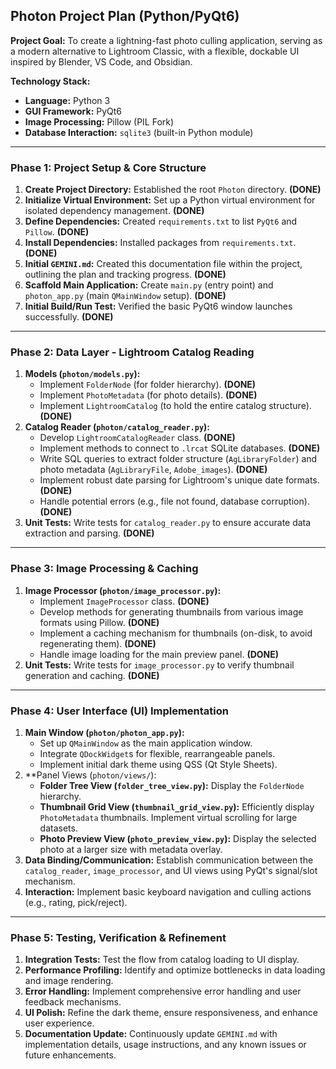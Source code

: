 ## Photon Project Plan (Python/PyQt6)

**Project Goal:** To create a lightning-fast photo culling application, serving as a modern alternative to Lightroom Classic, with a flexible, dockable UI inspired by Blender, VS Code, and Obsidian.

**Technology Stack:**
*   **Language:** Python 3
*   **GUI Framework:** PyQt6
*   **Image Processing:** Pillow (PIL Fork)
*   **Database Interaction:** `sqlite3` (built-in Python module)

---

### Phase 1: Project Setup & Core Structure

1.  **Create Project Directory:** Established the root `Photon` directory. **(DONE)**
2.  **Initialize Virtual Environment:** Set up a Python virtual environment for isolated dependency management. **(DONE)**
3.  **Define Dependencies:** Created `requirements.txt` to list `PyQt6` and `Pillow`. **(DONE)**
4.  **Install Dependencies:** Installed packages from `requirements.txt`. **(DONE)**
5.  **Initial `GEMINI.md`:** Created this documentation file within the project, outlining the plan and tracking progress. **(DONE)**
6.  **Scaffold Main Application:** Create `main.py` (entry point) and `photon_app.py` (main `QMainWindow` setup). **(DONE)**
7.  **Initial Build/Run Test:** Verified the basic PyQt6 window launches successfully. **(DONE)**

---

### Phase 2: Data Layer - Lightroom Catalog Reading

1.  **Models (`photon/models.py`):**
    *   Implement `FolderNode` (for folder hierarchy). **(DONE)**
    *   Implement `PhotoMetadata` (for photo details). **(DONE)**
    *   Implement `LightroomCatalog` (to hold the entire catalog structure). **(DONE)**
2.  **Catalog Reader (`photon/catalog_reader.py`):**
    *   Develop `LightroomCatalogReader` class. **(DONE)**
    *   Implement methods to connect to `.lrcat` SQLite databases. **(DONE)**
    *   Write SQL queries to extract folder structure (`AgLibraryFolder`) and photo metadata (`AgLibraryFile`, `Adobe_images`). **(DONE)**
    *   Implement robust date parsing for Lightroom's unique date formats. **(DONE)**
    *   Handle potential errors (e.g., file not found, database corruption). **(DONE)**
3.  **Unit Tests:** Write tests for `catalog_reader.py` to ensure accurate data extraction and parsing. **(DONE)**

---

### Phase 3: Image Processing & Caching

1.  **Image Processor (`photon/image_processor.py`):**
    *   Implement `ImageProcessor` class. **(DONE)**
    *   Develop methods for generating thumbnails from various image formats using Pillow. **(DONE)**
    *   Implement a caching mechanism for thumbnails (on-disk, to avoid regenerating them). **(DONE)**
    *   Handle image loading for the main preview panel. **(DONE)**
2.  **Unit Tests:** Write tests for `image_processor.py` to verify thumbnail generation and caching. **(DONE)**

---

### Phase 4: User Interface (UI) Implementation

1.  **Main Window (`photon/photon_app.py`):**
    *   Set up `QMainWindow` as the main application window.
    *   Integrate `QDockWidget`s for flexible, rearrangeable panels.
    *   Implement initial dark theme using QSS (Qt Style Sheets).
2.  **Panel Views (`photon/views/`):
    *   **Folder Tree View (`folder_tree_view.py`):** Display the `FolderNode` hierarchy.
    *   **Thumbnail Grid View (`thumbnail_grid_view.py`):** Efficiently display `PhotoMetadata` thumbnails. Implement virtual scrolling for large datasets.
    *   **Photo Preview View (`photo_preview_view.py`):** Display the selected photo at a larger size with metadata overlay.
3.  **Data Binding/Communication:** Establish communication between the `catalog_reader`, `image_processor`, and UI views using PyQt's signal/slot mechanism.
4.  **Interaction:** Implement basic keyboard navigation and culling actions (e.g., rating, pick/reject).

---

### Phase 5: Testing, Verification & Refinement

1.  **Integration Tests:** Test the flow from catalog loading to UI display.
2.  **Performance Profiling:** Identify and optimize bottlenecks in data loading and image rendering.
3.  **Error Handling:** Implement comprehensive error handling and user feedback mechanisms.
4.  **UI Polish:** Refine the dark theme, ensure responsiveness, and enhance user experience.
5.  **Documentation Update:** Continuously update `GEMINI.md` with implementation details, usage instructions, and any known issues or future enhancements.
